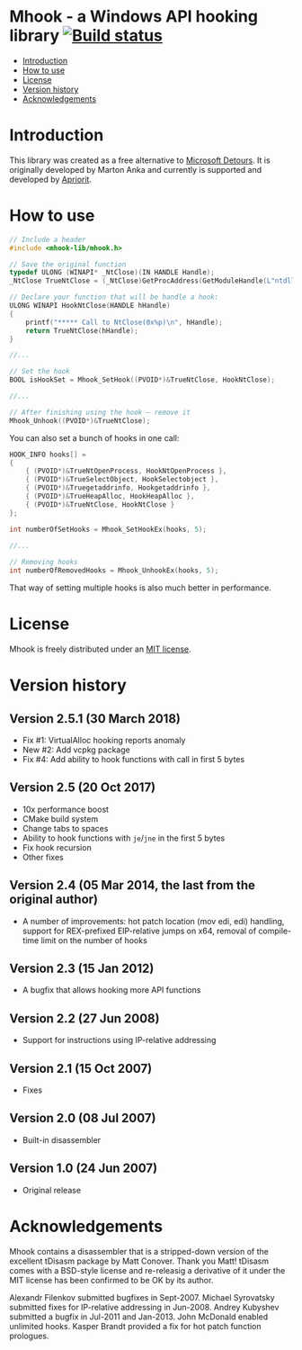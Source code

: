 # Mhook - a Windows API hooking library [![Build status](https://ci.appveyor.com/api/projects/status/qieg4d47uqv00we0?svg=true)](https://ci.appveyor.com/project/apriorit/mhook)

- [Introduction](#introduction)
- [How to use](#how-to-use)
- [License](#license)
- [Version history](#version-history)
- [Acknowledgements](#acknowledgements)

# Introduction
This library was created as a free alternative to [Microsoft Detours](http://research.microsoft.com/sn/detours). It is originally developed by Marton Anka and currently is supported and developed by [Apriorit](https://www.apriorit.com/).

# How to use
```C++
// Include a header
#include <mhook-lib/mhook.h>

// Save the original function
typedef ULONG (WINAPI* _NtClose)(IN HANDLE Handle);
_NtClose TrueNtClose = (_NtClose)GetProcAddress(GetModuleHandle(L"ntdll"), "NtClose");

// Declare your function that will be handle a hook:
ULONG WINAPI HookNtClose(HANDLE hHandle) 
{
    printf("***** Call to NtClose(0x%p)\n", hHandle);
    return TrueNtClose(hHandle);
}

//...

// Set the hook 
BOOL isHookSet = Mhook_SetHook((PVOID*)&TrueNtClose, HookNtClose);

//...

// After finishing using the hook – remove it
Mhook_Unhook((PVOID*)&TrueNtClose);

```

You can also set a bunch of hooks in one call:
```C++
HOOK_INFO hooks[] =
{
    { (PVOID*)&TrueNtOpenProcess, HookNtOpenProcess },
    { (PVOID*)&TrueSelectObject, HookSelectobject },
    { (PVOID*)&Truegetaddrinfo, Hookgetaddrinfo },
    { (PVOID*)&TrueHeapAlloc, HookHeapAlloc },
    { (PVOID*)&TrueNtClose, HookNtClose }
};

int numberOfSetHooks = Mhook_SetHookEx(hooks, 5);
    
//...

// Removing hooks
int numberOfRemovedHooks = Mhook_UnhookEx(hooks, 5);
```

That way of setting multiple hooks is also much better in performance.

# License
Mhook is freely distributed under an [MIT license](https://choosealicense.com/licenses/mit/).

# Version history

## Version 2.5.1 (30 March 2018)
- Fix #1: VirtualAlloc hooking reports anomaly
- New #2: Add vcpkg package
- Fix #4: Add ability to hook functions with call in first 5 bytes

## Version 2.5 (20 Oct 2017)
- 10x performance boost
- CMake build system
- Change tabs to spaces
- Ability to hook functions with `je`/`jne` in the first 5 bytes
- Fix hook recursion
- Other fixes

## Version 2.4 (05 Mar 2014, the last from the original author)
- A number of improvements: hot patch location (mov edi, edi) handling, support for REX-prefixed EIP-relative jumps on x64, removal of compile-time limit on the number of hooks

## Version 2.3 (15 Jan 2012)
- A bugfix that allows hooking more API functions

## Version 2.2 (27 Jun 2008)
- Support for instructions using IP-relative addressing

## Version 2.1 (15 Oct 2007)
- Fixes

## Version 2.0 (08 Jul 2007)
- Built-in disassembler

## Version 1.0 (24 Jun 2007)
- Original release

# Acknowledgements
Mhook contains a disassembler that is a stripped-down version of the excellent tDisasm package by Matt Conover. Thank you Matt! tDisasm comes with a BSD-style license and re-releasig a derivative of it under the MIT license has been confirmed to be OK by its author. 

Alexandr Filenkov submitted bugfixes in Sept-2007. Michael Syrovatsky submitted fixes for IP-relative addressing in Jun-2008. Andrey Kubyshev submitted a bugfix in Jul-2011 and Jan-2013. John McDonald enabled unlimited hooks. Kasper Brandt provided a fix for hot patch function prologues. 

